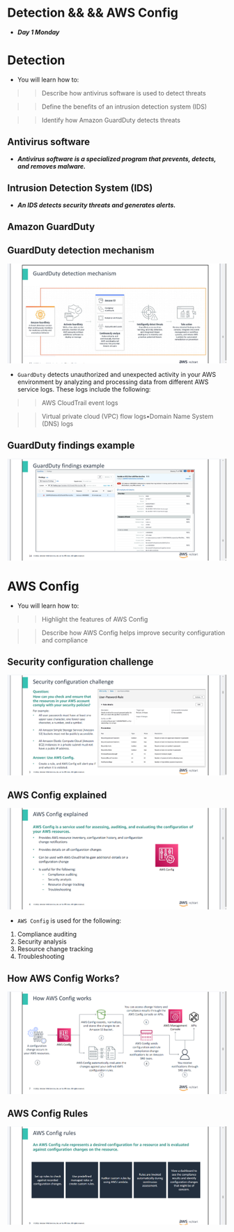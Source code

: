 # Detection && && AWS Config
- ***Day 1 Monday***

# Detection
- You will learn how to:

>> Describe how antivirus software is used to detect threats

>> Define the benefits of an intrusion detection system (IDS)

>> Identify how Amazon GuardDuty detects threats

## Antivirus software
- ***Antivirus software is a specialized program that prevents, detects, and removes malware.***

## Intrusion Detection System (IDS)
- ***An IDS detects security threats and generates alerts.***

## Amazon GuardDuty
## GuardDuty detection mechanism
![alt text](Images/guardduty.png)

- `GuardDuty` detects unauthorized and unexpected activity in your AWS environment by analyzing and processing data from different AWS service logs. These logs include the following:

>> AWS CloudTrail event logs

>> Virtual private cloud (VPC) flow logs•Domain Name System (DNS) logs

## GuardDuty findings example
![alt text](<Images/guardduty example.png>)

## 



# AWS Config
- You will learn how to:

>> Highlight the features of AWS Config

>> Describe how AWS Config helps improve security configuration and compliance

## Security configuration challenge
![alt text](<Images/sec config challenge.png>)

## AWS Config explained
![alt text](<Images/aws config explained.png>)

- `AWS Config` is used for the following:

1. Compliance auditing
2. Security analysis
3. Resource change tracking
4. Troubleshooting

## How AWS Config Works?
![alt text](Images/image.png)

## AWS Config Rules
![alt text](<Images/aws config rules.png>)

## 